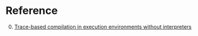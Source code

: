 # Reference

0. [Trace-based compilation in execution environments without interpreters](https://dl.acm.org/doi/10.1145/1852761.1852771)

